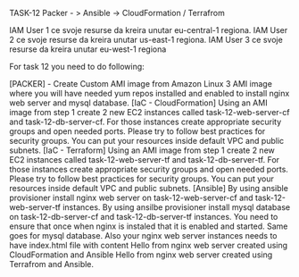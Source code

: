 TASK-12 Packer - > Ansible -> CloudFormation / Terrafrom

IAM User 1 ce svoje resurse da kreira unutar eu-central-1 regiona.
IAM User 2 ce svoje resurse da kreira unutar us-east-1 regiona.
IAM User 3 ce svoje resurse da kreira unutar eu-west-1 regiona

For task 12 you need to do following:

 [PACKER] - Create Custom AMI image from Amazon Linux 3 AMI image where you will have needed yum repos installed and enabled to install nginx web server and mysql database.
 [IaC - CloudFormation] Using an AMI image from step 1 create 2 new EC2 instances called task-12-web-server-cf and task-12-db-server-cf. For those instances create appropriate security groups and open needed ports. Please try to follow best practices for security groups. You can put your resources inside default VPC and public subnets.
 [IaC - Terraform] Using an AMI image from step 1 create 2 new EC2 instances called task-12-web-server-tf and task-12-db-server-tf. For those instances create appropriate security groups and open needed ports. Please try to follow best practices for security groups. You can put your resources inside default VPC and public subnets.
 [Ansible] By using ansible provisioner install nginx web server on task-12-web-server-cf and task-12-web-server-tf instances. By using ansilbe provisioner install mysql database on task-12-db-server-cf and task-12-db-server-tf instances.
You need to ensure that once when nginx is instaled that it is enabled and started. Same goes for mysql database. Also your nginx web server instances needs to have index.html file with content Hello from nginx web server created using CloudFormation and Ansible Hello from nginx web server created using Terrafrom and Ansible.
